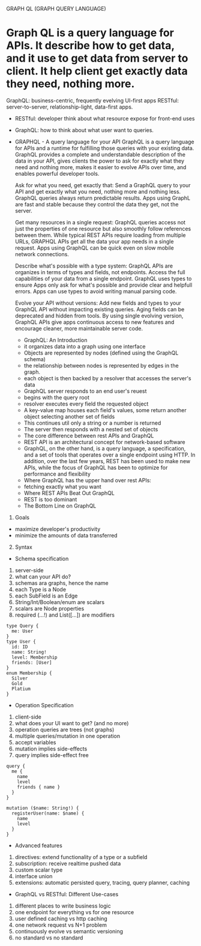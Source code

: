 GRAPH QL (GRAPH QUERY LANGUAGE)

# Graph QL is a query language for APIs. It describe how to get data, and it use to get data from server to client. It help client get exactly data they need, nothing more.

GraphQL: business-centric, frequently evelving UI-first apps
RESTful: server-to-server, relationship-light, data-first apps.

- RESTful: developer think about what resource expose for front-end uses
- GraphQL: how to think about what user want to queries.

- GRAPHQL - A query language for your API
  GraphQL is a query language for APIs and a runtime for fulfilling those queries with your existing data. GraphQL provides a complete and understandable description of the data in your API, gives clients the power to ask for exactly what they need and nothing more, makes it easier to evolve APIs over time, and enables powerful developer tools.

  Ask for what you need, get exactly that: Send a GraphQL query to your API and get exactly what you need, nothing more and nothing less. GraphQL queries always return predictable results. Apps using GraphL are fast and stable because they control the data they get, not the server.

  Get many resources in a single request: GraphQL queries access not just the properties of one resource but also smoothly follow references between them. While typical REST APIs require loading from multiple URLs, GRAPHQL APIs get all the data your app needs in a single request. Apps using GraphQL can be quick even on slow mobile network connections.

  Describe what's possible with a type system: GraphQL APIs are organizes in terms of types and fields, not endpoints. Access the full capabilities of your data from a single endpoint. GraphQL uses types to ensure Apps only ask for what's possible and provide clear and helpfull errors. Apps can use types to avoid writing manual parsing code.

  Evolve your API without versions: Add new fields and types to your GraphQL API without impacting existing queries. Aging fields can be deprecated and hidden from tools. By using single evolving version, GraphQL APIs give apps continuous access to new features and encourage cleaner, more maintainable server code.

  - GraphQL: An Introduction

  * it organizes data into a graph using one interface
  * Objects are represented by nodes (defined using the GraphQL schema)
  * the relationship between nodes is represented by edges in the graph.
  * each object is then backed by a resolver that accesses the server's data
  * GraphQL server responds to an end user's reuest
  * begins with the query root
  * resolver executes every field the requested object
  * A key-value map houses each field's values, some return another object selecting another set of fields
  * This continues util only a string or a number is returned
  * The server then responds with a nested set of objects

  - The core difference between rest APIs and GraphQL

  * REST API is an architectural concept for network-based software
  * GraphQL, on the other hand, is a query language, a specification, and a set of tools that operates over a single endpoint using HTTP. In addition, over the last few years, REST has been used to make new APIs, while the focus of GraphQL has been to optimize for performance and flexibility

  - Where GraphQL has the upper hand over rest APIs:

  * fetching exactly what you want

  - Where REST APIs Beat Out GraphQL

  * REST is too dominant

  - The Bottom Line on GraphQL

1. Goals

- maximize developer's productivity
- minimize the amounts of data transferred

2. Syntax

- Schema specification

1. server-side
2. what can your API do?
3. schemas ara graphs, hence the name
4. each Type is a Node
5. each SubField is an Edge
6. String/Int/Boolean/enum are scalars
7. scalars are Node properties
8. required (...!) and List([...]) are modifiers

```
type Query {
  me: User
}
type User {
  id: ID
  name: String!
  level: Membership
  friends: [User]
}
enum Membership {
  Silver
  Gold
  Platium
}
```

- Operation Specification

1. client-side
2. what does your UI want to get? (and no more)
3. operation queries are trees (not graphs)
4. multiple queries/mutation in one operation
5. accept variables
6. mutation implies side-effects
7. query implies side-effect free

```
query {
  me {
    name
    level
    friends { name }
  }
}

mutation ($name: String!) {
  registerUser(name: $name) {
    name
    level
  }
}
```

- Advanced features

1. directives: extend functionality of a type or a subfield
2. subscription: receive realtime pushed data
3. custom scalar type
4. interface union
5. extensions: automatic persisted query, tracing, query planner, caching

- GraphQL vs RESTful: Different Use-cases

1. different places to write business logic
2. one endpoint for everything vs for one resource
3. user defined caching vs http caching
4. one network request vs N+1 problem
5. continuously evolve vs semantic versioning
6. no standard vs no standard
